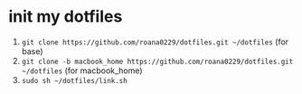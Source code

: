# init my dotfiles

1. `git clone https://github.com/roana0229/dotfiles.git ~/dotfiles` (for base)
1. `git clone -b macbook_home https://github.com/roana0229/dotfiles.git ~/dotfiles` (for macbook_home)
2. `sudo sh ~/dotfiles/link.sh`


